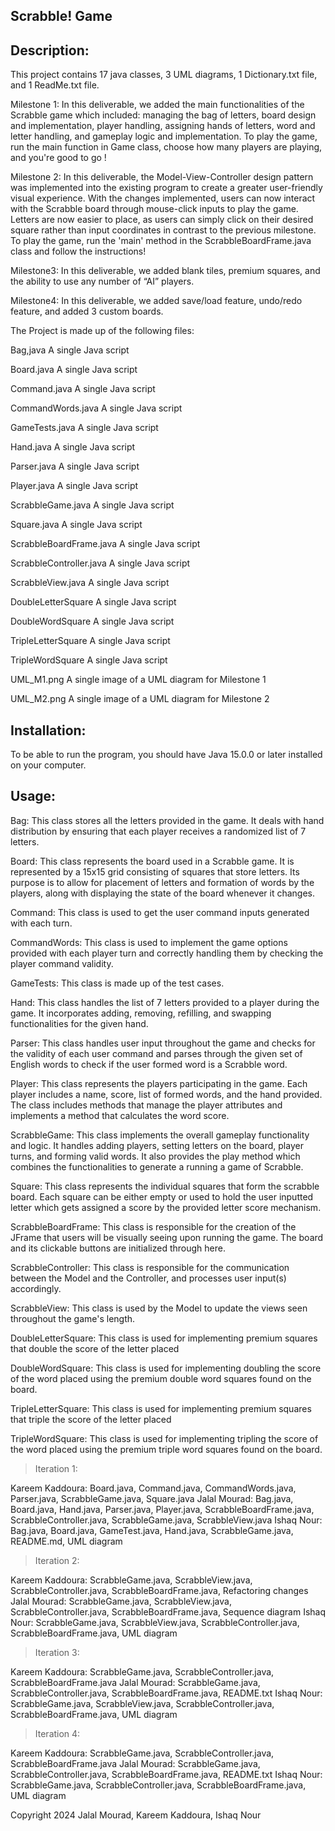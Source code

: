 Scrabble! Game
----------------

Description:
----------------

This project contains 17 java classes, 3 UML diagrams, 1 Dictionary.txt file, and 1 ReadMe.txt file.

Milestone 1:
In this deliverable, we added the main functionalities of the Scrabble game which included: managing the bag of letters, board design and implementation, player handling, assigning hands of letters, word and letter handling, and gameplay logic and implementation.
To play the game, run the main function in Game class, choose how many players are playing, and you're good to go !

Milestone 2:
In this deliverable, the Model-View-Controller design pattern was implemented into the existing program to create a greater user-friendly visual experience. With the changes implemented, users can now interact with the Scrabble board through mouse-click inputs to play the game. Letters are now easier to place, as users can simply click on their desired square rather than input coordinates in contrast to the previous milestone. To play the game, run the 'main' method in the ScrabbleBoardFrame.java class and follow the instructions!

Milestone3: 
In this deliverable, we added blank tiles, premium squares, and the ability to use any number of “AI” players.

Milestone4:
In this deliverable, we added save/load feature, undo/redo feature, and added 3 custom boards.

The Project is made up of the following files:

Bag,java                A single Java script

Board.java              A single Java script

Command.java            A single Java script

CommandWords.java       A single Java script

GameTests.java          A single Java script

Hand.java               A single Java script

Parser.java             A single Java script

Player.java             A single Java script

ScrabbleGame.java       A single Java script

Square.java             A single Java script

ScrabbleBoardFrame.java A single Java script

ScrabbleController.java A single Java script

ScrabbleView.java       A single Java script

DoubleLetterSquare      A single Java script

DoubleWordSquare        A single Java script

TripleLetterSquare      A single Java script

TripleWordSquare        A single Java script

UML_M1.png              A single image of a UML diagram for Milestone 1

UML_M2.png              A single image of a UML diagram for Milestone 2


Installation:
----------------
To be able to run the program, you should have Java 15.0.0 or later installed on your computer.

Usage:
----------------
Bag: This class stores all the letters provided in the game. It deals with hand distribution by ensuring that each player receives a randomized list of 7 letters.

Board: This class represents the board used in a Scrabble game. It is represented by a 15x15 grid consisting of squares that store letters. Its purpose is to allow for placement of letters and formation of words by the players, along with displaying the state of the board whenever it changes.

Command: This class is used to get the user command inputs generated with each turn.

CommandWords: This class is used to implement the game options provided with each player turn and correctly handling them by checking the player command validity.

GameTests: This class is made up of the test cases.

Hand: This class handles the list of 7 letters provided to a player during the game. It incorporates adding, removing, refilling, and swapping functionalities for the given hand.

Parser: This class handles user input throughout the game and checks for the validity of each user command and parses through the given set of English words to check if the user formed word is a Scrabble word.

Player: This class represents the players participating in the game. Each player includes a name, score, list of formed words, and the hand provided. The class includes methods that manage the player attributes and implements a method that calculates the word score.

ScrabbleGame: This class implements the overall gameplay functionality and logic. It handles adding players, setting letters on the board, player turns, and forming valid words. It also provides the play method which combines the functionalities to generate a running a game of Scrabble.

Square: This class represents the individual squares that form the scrabble board. Each square can be either empty or used to hold the user inputted letter which gets assigned a score by the provided letter score mechanism.

ScrabbleBoardFrame: This class is responsible for the creation of the JFrame that users will be visually seeing upon running the game. The board and its clickable buttons are initialized through here.

ScrabbleController: This class is responsible for the communication between the Model and the Controller, and processes user input(s) accordingly.

ScrabbleView: This class is used by the Model to update the views seen throughout the game's length.

DoubleLetterSquare: This class is used for implementing premium squares that double the score of the letter placed

DoubleWordSquare: This class is used for implementing doubling the score of the word placed using the premium double word squares found on the board.

TripleLetterSquare: This class is used for implementing premium squares that triple the score of the letter placed

TripleWordSquare: This class is used for implementing tripling the score of the word placed using the premium triple word squares found on the board.                    


> Iteration 1:

Kareem Kaddoura: Board.java, Command.java, CommandWords.java, Parser.java, ScrabbleGame.java, Square.java
Jalal Mourad: Bag.java, Board.java, Hand.java, Parser.java, Player.java, ScrabbleBoardFrame.java, ScrabbleController.java, ScrabbleGame.java, ScrabbleView.java
Ishaq Nour: Bag.java, Board.java, GameTest.java, Hand.java, ScrabbleGame.java, README.md, UML diagram

> Iteration 2:

Kareem Kaddoura: ScrabbleGame.java, ScrabbleView.java, ScrabbleController.java, ScrabbleBoardFrame.java, Refactoring changes
Jalal Mourad: ScrabbleGame.java, ScrabbleView.java, ScrabbleController.java, ScrabbleBoardFrame.java, Sequence diagram
Ishaq Nour: ScrabbleGame.java, ScrabbleView.java, ScrabbleController.java, ScrabbleBoardFrame.java, UML diagram

> Iteration 3:

Kareem Kaddoura: ScrabbleGame.java, ScrabbleController.java, ScrabbleBoardFrame.java
Jalal Mourad: ScrabbleGame.java, ScrabbleController.java, ScrabbleBoardFrame.java, README.txt
Ishaq Nour: ScrabbleGame.java, ScrabbleView.java, ScrabbleController.java, ScrabbleBoardFrame.java, UML diagram

> Iteration 4:

Kareem Kaddoura: ScrabbleGame.java, ScrabbleController.java, ScrabbleBoardFrame.java
Jalal Mourad: ScrabbleGame.java, ScrabbleController.java, ScrabbleBoardFrame.java, README.txt
Ishaq Nour: ScrabbleGame.java, ScrabbleController.java, ScrabbleBoardFrame.java, UML diagram

Copyright 2024 Jalal Mourad, Kareem Kaddoura, Ishaq Nour
